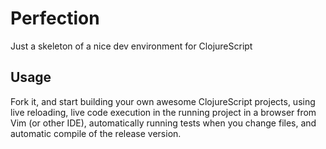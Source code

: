 # Perfection

Just a skeleton of a nice dev environment for ClojureScript

## Usage

Fork it, and start building your own awesome ClojureScript projects, using live reloading, live code execution in the running project in a browser from Vim (or other IDE), automatically running tests when you change files, and automatic compile of the release version.
